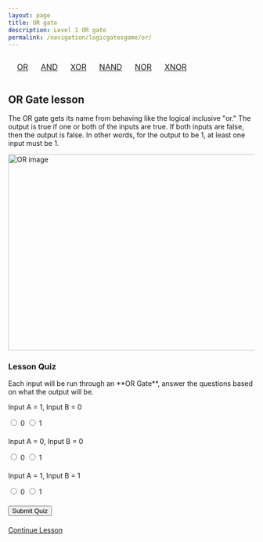 ```yaml
---
layout: page
title: OR gate
description: Level 1 OR gate
permalink: /navigation/logicgatesgame/or/
---
```

<div>
  <table style="width: 100%; text-align: center; border-collapse: separate; border-spacing: 10px;">
       <tr>
         <td><a href="{{site.baseurl}}/navigation/logicgatesgame/or/" class="button">OR</a></td>
         <td><a href="{{site.baseurl}}/navigation/logicgatesgame/and/" class="button">AND</a></td>
         <td><a href="{{site.baseurl}}/navigation/logicgatesgame/xor/" class="button">XOR</a></td>
         <td><a href="{{site.baseurl}}/navigation/logicgatesgame/nand/" class="button">NAND</a></td>
         <td><a href="{{site.baseurl}}/navigation/logicgatesgame/nor/" class="button">NOR</a></td>
         <td><a href="{{site.baseurl}}/navigation/logicgatesgame/xnor/" class="button">XNOR</a></td>
        </tr>
   </table>
</div>

## OR Gate lesson
The OR gate gets its name from behaving like the logical inclusive "or." The output is true if one or both of the inputs are true. If both inputs are false, then the output is false. In other words, for the output to be 1, at least one input must be 1.

<div>
  <img src="https://www.techtarget.com/rms/onlineimages/diagram2-f.png" alt="OR image" style="width:600px;height:400px;"> 

<h3>Lesson Quiz</h3>
Each input will be run through an **OR Gate**, answer the questions based on what the output will be.
 
<form id="quiz-form1">
  <div class="question" data-correct-answer="1">
    <p>Input A = 1, Input B = 0</p>
    <label>
      <input type="radio" name="q1" value="0"> 0
    </label>
    <label>
      <input type="radio" name="q1" value="1"> 1
    </label>
  </div>
  <div class="question" data-correct-answer="0">
      <p>Input A = 0, Input B = 0</p>
      <label>
        <input type="radio" name="q2" value="0"> 0
      </label>
      <label>
        <input type="radio" name="q2" value="1"> 1
      </label>
  </div>
  <div class="question" data-correct-answer="1">
      <p>Input A = 1, Input B = 1</p>
      <label>
        <input type="radio" name="q3" value="0"> 0
      </label>
      <label>
        <input type="radio" name="q3" value="1"> 1
      </label>
  </div>

  <button type="submit">Submit Quiz</button>
</form>

<div id="results"></div>
</div>

<td><a href="{{site.baseurl}}/navigation/logicgatesgame/and/" class="button">Continue Lesson</a></td>

<html lang="en">


<head>
    <meta charset="UTF-8">
    <meta name="viewport" content="width=device-width, initial-scale=1.0">
    <title>Simple Multiple-Choice Quiz</title>
    <style>
        .question {
            margin-bottom: 20px;
       }
        #results {
            margin-top: 20px;
            font-weight: bold;
        }
    </style>
</head>
<body> 

  <script>
        document.addEventListener("DOMContentLoaded", function() {
            const form = document.getElementById('quiz-form1');
            const resultsContainer = document.getElementById('results');

            form.addEventListener('submit', function(event) {
                event.preventDefault(); 
                let score = 0;
                const questions = form.querySelectorAll('.question'); 
                let resultsHTML = ""; 

                // Check the answers
                questions.forEach((question, index) => {
                    const correctAnswer = question.getAttribute('data-correct-answer');
                    const selectedAnswer = question.querySelector(`input[name="q${index + 1}"]:checked`); 
                    if (selectedAnswer) {
                        const userAnswer = selectedAnswer.value;

                        // Question Results
                        if (userAnswer === correctAnswer) {
                            score++; 
                            resultsHTML += `<p class="correct">Question ${index + 1}: Correct</p>`;
                        } else {
                            resultsHTML += `<p class="incorrect">Question ${index + 1}: Incorrect</p>`;
                        }
                    } else {
                        resultsHTML += `<p class="incorrect">Question ${index + 1}: Please select an answer</p>`;
                    }
                });

                // Show Results
                resultsHTML += `<h2>Your score: ${score} out of ${questions.length}</h2>`;
                resultsContainer.innerHTML = resultsHTML; 
            });
        });
    </script>

</body>
</html>
